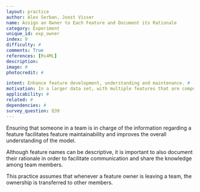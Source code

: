 ```yaml
---
layout: practice
author: Alex Serban, Joost Visser
name: Assign an Owner to Each Feature and Document its Rationale
category: Experiment
unique_id: exp_owner
index: 9
difficulty: #
comments: True
references: [Rs4ML]
description:
image: #
photocredit: #

intent: Enhance feature development, understanding and maintenance. #
motivation: In a larger data set, with multiple features that are composed from data attributes, it is hard to keep track and understand all features. By assigning an owner and documenting each feature, they become easier to maintain and understand. #
applicability: #
related: #
dependencies: #
survey_question: Q39
---
```


Ensuring that someone in a team is in charge of the information regarding a feature facilitates feature maintainability and improves the overall understanding of the model.


Although feature names can be descriptive, it is important to also document their rationale in order to facilitate communication and share the knowledge among team members.


This practice assumes that whenever a feature owner is leaving a team, the ownership is transferred to other members.